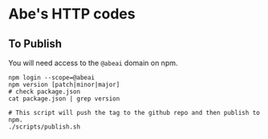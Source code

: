 # Abe's HTTP codes

## To Publish

You will need access to the `@abeai` domain on npm.

    npm login --scope=@abeai
    npm version [patch|minor|major]
    # check package.json
    cat package.json | grep version

    # This script will push the tag to the github repo and then publish to npm.
    ./scripts/publish.sh

